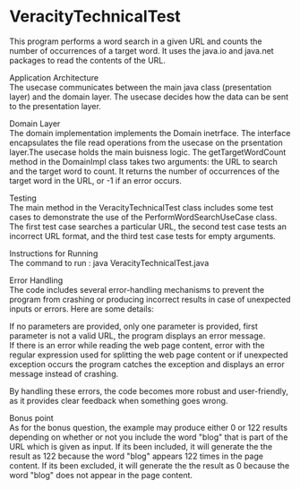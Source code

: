 # VeracityTechnicalTest
This program performs a word search in a given URL and counts the number of occurrences of a target word. It uses the java.io and java.net packages to read the contents of the URL.

Application Architecture    
The usecase communicates between the main java class (presentation layer) and the domain layer. The usecase decides how the data can be sent to the presentation layer.

Domain Layer      
The domain implementation implements the Domain inetrface. The interface encapsulates the file read operations from the usecase on the prsentation layer.The usecase holds the main buisness logic. The getTargetWordCount method in the DomainImpl class takes two arguments: the URL to search and the target word to count. It returns the number of occurrences of the target word in the URL, or -1 if an error occurs.

Testing    
The main method in the VeracityTechnicalTest class includes some test cases to demonstrate the use of the PerformWordSearchUseCase class. The first test case searches a particular URL, the second test case tests an incorrect URL format, and the third test case tests for empty arguments.

Instructions for Running    
The command to run : java VeracityTechnicalTest.java

Error Handling        
The code includes several error-handling mechanisms to prevent the program from crashing or producing incorrect results in case of unexpected inputs or errors. Here are some details:

If no parameters are provided, only one parameter is provided,  first parameter is not a valid URL, the program displays an error message.    
If there is an error while reading the web page content, error with the regular expression used for splitting the web page content or if unexpected exception occurs the program catches the exception and displays an error message instead of crashing.

By handling these errors, the code becomes more robust and user-friendly, as it provides clear feedback when something goes wrong.

Bonus point    
As for the bonus question, the example may produce either 0 or 122 results depending on whether or not you include the word "blog" that is part of the URL which is given as input. If its been included, it will generate the the result as 122 because the word "blog" appears 122 times in the page content. If its been excluded, it will generate the the result as 0 because the word "blog" does not appear in the page content.

